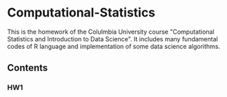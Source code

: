 # Computational-Statistics
This is the homework of the Colulmbia University course "Computational Statistics and Introduction to Data Science".  It includes many fundamental codes of R language and implementation of some data science algorithms. 

## Contents
### HW1

